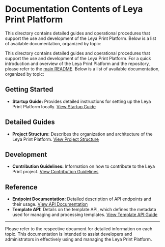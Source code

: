 # Documentation Contents of Leya Print Platform

This directory contains detailed guides and operational procedures that support the use and development of the Leya Print Platform. Below is a list of available documentation, organized by topic:

This directory contains detailed guides and operational procedures that support the use and development of the Leya Print Platform. For a quick introduction and overview of the Leya Print Platform and the repository, please refer to the [main README](../README.md). Below is a list of available documentation, organized by topic:

## Getting Started

- **Startup Guide:** Provides detailed instructions for setting up the Leya Print Platform locally.
  [View Startup Guide](startup-details.md)

## Detailed Guides

- **Project Structure:** Describes the organization and architecture of the Leya Print Platform.
  [View Project Structure](project-structure.md)

## Development

- **Contribution Guidelines:** Information on how to contribute to the Leya Print project.
  [View Contribution Guidelines](../CONTRIBUTE.md)

## Reference
- **Endpoint Documentation:** Detailed description of API endpoints and their usage.
  [View API Documentation](../server/api/openapi-rest.yml)
- **Template API:** Details on the template API, which defines the metadata used for managing and processing templates.
  [View Template API Guide](../common/template-api/README.md)

<!--
## Operational Procedures

- **Deployment Guide:** Instructions for deploying Leya Print in various environments.
  [View Deployment Guide](deployment-guide.md) *(Link needs to be added once the document is created)*

- **Security Practices:** Best practices and guidelines for ensuring security while using Leya Print.
  [View Security Practices](security-practices.md) *(Link needs to be added once the document is created)*

## Troubleshooting

- **Common Issues and Solutions:** A compilation of common issues and how to solve them.
  [View Troubleshooting Guide](troubleshooting.md) *(Link needs to be added once the document is created)*
-->
----
Please refer to the respective document for detailed information on each topic. This documentation is intended to assist developers and administrators in effectively using and managing the Leya Print Platform.
